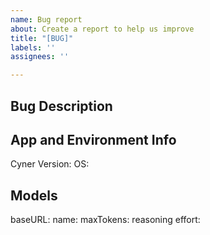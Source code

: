 ```yaml
---
name: Bug report
about: Create a report to help us improve
title: "[BUG]"
labels: ''
assignees: ''

---
```


## Bug Description
<!-- NOTE: from v0.0.20, you can submit a bug from the app by typing /bug, it'll open a window to github issue create, with the model info pre-filled -->


## App and Environment Info
Cyner Version: <!-- cyner --version -->
OS: <!-- macos/win -->

## Models <!-- get from /config or from ~/.cynering.json -->
baseURL:
name:
maxTokens:
reasoning effort:
